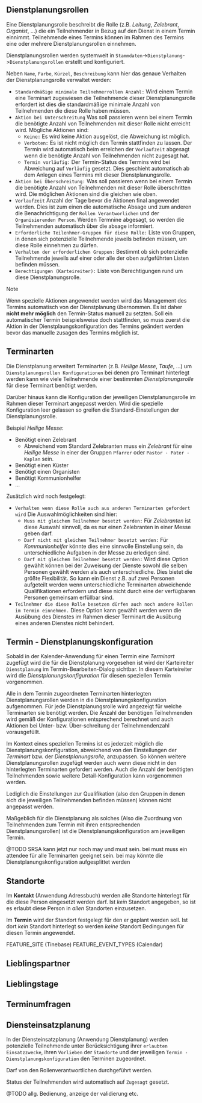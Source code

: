 
## Dienstplanungsrollen
Eine Dienstplanungsrolle beschreibt die Rolle (z.B. _Leitung_, _Zelebrant_, _Organist_, ...) die ein Teilnehmender in
Bezug auf den Dienst in einem Termin einnimmt. Teilnehmende eines Termins können im Rahmen des Termins eine oder
mehrere Dienstplanungsrollen einnehmen.

Dienstplanungsrollen werden systemweit in `Stammdaten`->`Dienstplanung`->`Dienstplanungsrollen` erstellt und konfiguriert.

Neben `Name`, `Farbe`, `Kürzel`, `Beschreibung` kann hier das genaue Verhalten der Dienstplanungsrolle verwaltet werden:

* `Standardmäßige minimale Teilnehmerrollen Anzahl:` Wird einem Termin eine Terminart zugewiesen die Teilnehmende dieser
  Dienstplanungsrolle erfordert ist dies die standardmäßige minimale Anzahl von Teilnehmenden die diese Rolle haben müssen.
* `Aktion bei Unterschreitung` Was soll passieren wenn bei einem Termin die benötigte Anzahl von Teilnehmenden mit dieser
Rolle nicht erreicht wird. Mögliche Aktionen sind:
  * `Keine:` Es wird keine Aktion ausgelöst, die Abweichung ist möglich.
  * `Verboten:` Es ist nicht möglich den Termin stattfinden zu lassen. Der Termin wird automatisch beim erreichen der
    `Vorlaufzeit` abgesagt wenn die benötigte Anzahl von Teilnehmenden nicht zugesagt hat.
  * `Termin vorläufig:` Der Termin-Status des Termins wird bei Abweichung auf `Vorläufig` gesetzt. Dies geschieht
    automatisch ab dem Anlegen eines Termins mit dieser Dienstplanungsrolle.
* `Aktion bei Überschreitung:` Was soll passieren wenn bei einem Termin die benötigte Anzahl von Teilnehmenden mit dieser
  Rolle überschritten wird. Die möglichen Aktionen sind die gleichen wie oben.
* `Vorlaufzeit` Anzahl der Tage bevor die Aktionen final angewendet werden. Dies ist zum einen die automatische Absage
  und zum anderen die Benachrichtigung der `Rollen Verantworlichen` und der `Organisierenden Person`. Werden Termnine 
  abgesagt, so werden die Teilnehmenden automatisch über die absage informiert.
* `Erforderliche Teilenhmer-Gruppen für diese Rolle:` Liste von Gruppen, in denen sich potenzielle Teilnehmende jeweils
  befinden müssen, um diese Rolle einnehmen zu dürfen.
* `Verhalten der erforderlichen Gruppen:` Bestimmt ob sich potenzielle Teilnehmende jeweils auf einer oder alle der oben
 aufgeführten Listen befinden müssen.
* `Berechtigungen (Karteireiter):` Liste von Berechtigungen rund um diese Dienstplanungsrolle.

> [!NOTE]  
> Wenn spezielle Aktionen angewendet werden wird das Management des Termins automatisch von der Dienstplanung übernommen.
> Es ist daher **nicht mehr möglich** den Termin-Status manuell zu setzten. Soll ein automatischer Termin beispielsweise
> doch stattfinden, so muss zuerst die Aktion in der Dienstplaungskonfiguration des Termins geändert werden bevor das
> manuelle zusagen des Termins möglich ist.

## Terminarten
Die Dienstplanung erweitert Terminarten (z.B. _Heilige Messe_, _Taufe_, ...) um `Dienstplanungsrollen Konfigurationen` 
bei denen pro Terminart hinterlegt werden kann wie viele Teilnehmende einer bestimmten _Dienstplanungsrolle_ für diese 
Terminart benötigt werden.

Darüber hinaus kann die Konfiguration der jeweiligen Dienstplanungsrolle im Rahmen dieser Terminart angepasst werden.
Wird die spezielle Konfiguration leer gelassen so greifen die Standard-Einstellungen der Dienstplanungsrolle.

Beispiel _Heilige Messe_:

- Benötigt einen Zelebrant
  - Abweichend vom Standard Zelebranten muss ein _Zelebrant_ für eine _Heilige Messe_ in einer der Gruppen `Pfarrer` oder 
    `Pastor - Pater - Kaplan` sein.
- Benötigt einen Küster
- Benötigt einen Organisten
- Benötigt Kommunionhelfer 
- ...

Zusätzlich wird noch festgelegt:
* `Verhalten wenn diese Rolle auch aus anderen Terminarten gefordert wird` Die Auswahlmöglichkeiten sind hier:
  * `Muss mit gleichem Teilnehmer besetzt werden:` Für _Zelebranten_ ist diese Auswahl sinnvoll, da es nur einen Zelebranten
     in einer Messe geben darf.
  * `Darf nicht mit gleichem Teilnehmer besetzt werden:` Für _Kommunionhelfer_ könnte dies eine sinnvolle Einstellung sein, 
    da unterschiedliche Aufgaben in der Messe zu erledigen sind.
  * `Darf mit gleichem Teilnehmer besetzt werden:` Wird diese Option gewählt können bei der Zuweisung der Dienste sowohl die
    selben Personen gewählt werden als auch unterschiedliche. Dies bietet die größte Flexibilität. So kann ein Dienst z.B.
    auf zwei Personen aufgeteilt werden wenn unterschiedliche Terminarten abweichende Qualifikationen erfordern und diese
    nicht durch eine der verfügbaren Personen gemeinsam erfüllbar sind.
* `Teilnehmer die diese Rolle besetzen dürfen auch noch andere Rollen im Termin einnehmen.` Diese Option kann gewählt
  werden wenn die Ausübung des Dienstes im Rahmen dieser Terminart die Ausübung eines anderen Dienstes nicht behindert.

## Termin - Dienstplanungskonfiguration
Sobald in der Kalender-Anwendung für einen Termin eine _Terminart_ zugefügt wird die für die Dienstplanung vorgesehen ist
wird der Karteireiter `Dienstplanung` im Termin-Bearbeiten-Dialog sichtbar. In diesem Karteireiter wird die 
_Dienstplanungskonfiguration_ für diesen speziellen Termin vorgenommen. 

Alle in dem Termin zugeordneten Terminarten hinterlegten Dienstplanungsrollen werden in die Dienstplanungskonfiguration aufgenommen.
Für jede Dienstplanungsrolle wird angezeigt für welche Terminarten sie benötigt werden. Die Anzahl der benötigen Teilnehmenden
wird gemäß der Konfigurationen entsprechend berechnet und auch Aktionen bei Unter- bzw. Über-schreitung der Teilnehmendenzahl
vorausgefüllt. 

Im Kontext eines speziellen Termins ist es jederzeit möglich die Dienstplanungskonfiguration, abweichend von den 
Einstellungen der _Terminart_ bzw. der _Dienstplanungsrolle_, anzupassen. So können weitere Dienstplanungsrollen zugefügt
werden auch wenn diese nicht in den hinterlegten Terminarten gefordert werden. Auch die Anzahl der benötigten
Teilnehmenden sowie weitere Detail-Konfiguration kann vorgenommen werden.

Lediglich die Einstellungen zur Qualifikation (also den Gruppen in denen sich die jeweiligen Teilnehmenden befinden müssen)
können nicht angepasst werden.

Maßgeblich für die Dienstplanung als solches (Also die Zuordnung von Teilnehmenden zum Termin mit ihren entsprechenden
Dienstplanungsrollen) ist die Dienstplanungskonfiguration am jeweiligen Termin.

@TODO
SRSA kann jetzt nur noch may und must sein. bei must muss ein attendee für alle Terminarten geeignet sein. bei may könnte die Dienstplanungskonfiguration aufgesplittet werden

## Standorte
Im **Kontakt** (Anwendung Adressbuch) werden alle Standorte hinterlegt für die diese Person eingesetzt werden darf. Ist
_kein_ Standort angegeben, so ist es erlaubt diese Person in _allen_ Standorten einzusetzen.

Im **Termin** wird der Standort festgelegt für den er geplant werden soll. Ist dort _kein_ Standort hinterlegt so werden
_keine_ Standort Bedingungen für diesen Termin angewendet.

FEATURE_SITE (Tinebase)
FEATURE_EVENT_TYPES (Calendar)

## Lieblingspartner

## Lieblingstage

## Terminumfragen


## Diensteinsatzplanung
In der Diensteinsatzplanung (Anwendung Dienstplanung) werden potenzielle Teilnehmende unter Berücksichtigung ihrer
`erlaubten Einsatzzwecke`, ihren `Vorlieben` der `Standorte` und der jeweiligen `Termin - Dienstplanungskonfiguration` 
den Terminen zugeordnet.

Darf von den Rollenverantwortlichen durchgeführt werden.

Status der Teilnehmenden wird automatisch auf `Zugesagt` gesetzt.

@TODO allg. Bedienung, anzeige der validierung etc.


